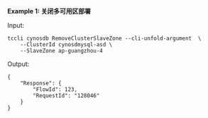 **Example 1: 关闭多可用区部署**



Input: 

```
tccli cynosdb RemoveClusterSlaveZone --cli-unfold-argument  \
    --ClusterId cynosdmysql-asd \
    --SlaveZone ap-guangzhou-4
```

Output: 
```
{
    "Response": {
        "FlowId": 123,
        "RequestId": "128046"
    }
}
```

